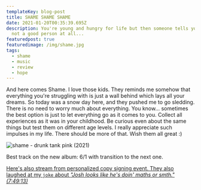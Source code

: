 ```yaml
---
templateKey: blog-post
title: SHAME SHAME SHAME
date: 2021-01-20T00:35:39.695Z
description: You're young and hungry for life but then someone tells you you're
  not a good person at all...
featuredpost: true
featuredimage: /img/shame.jpg
tags:
  - shame
  - music
  - review
  - hope
---
```

And here comes Shame. I love those kids. They reminds me somehow that everything you're struggling with is just a wall behind which lays all your dreams. So today was a snow day here, and they pushed me to go sledding. There is no need to worry much about everything. You know... sometimes the best option is just to let everything go as it comes to you. Collect all experiences as it was in your childhood. Be curious even about the same things but test them on different age levels. I really appreciate such impulses in my life. There should be more of that. Wish them all great :) 

![shame - drunk tank pink (2021)](/img/shame-album-cover.jpg "shame - drunk tank pink (2021)")

Best track on the new album: 6/1 with transition to the next one. 

[Here's also stream from personalized copy signing event. They also laughed at my `joke` about ](https://youtu.be/FHmZAGE0xjk?t=28153)*["Josh looks like he's doin' maths or smth." (7:49:13)](https://youtu.be/FHmZAGE0xjk?t=28153)*